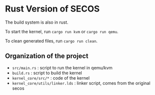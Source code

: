 # Rust Version of SECOS

The build system is also in rust.  

To start the kernel, run `cargo run kvm` or `cargo run qemu`.  

To clean generated files, run `cargo run clean`.  

## Organization of the project

* `src/main.rs` : script to run the kernel in qemu/kvm
* `build.rs` : script to build the kernel
* `kernel_core/src/*` : code of the kernel
* `kernel_core/utils/linker.lds` : linker script, comes from the original secos


